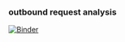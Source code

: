### outbound request analysis

[![Binder](https://mybinder.org/badge_logo.svg)](https://mybinder.org/v2/gh/FinchMF/outbound_networks/HEAD)
